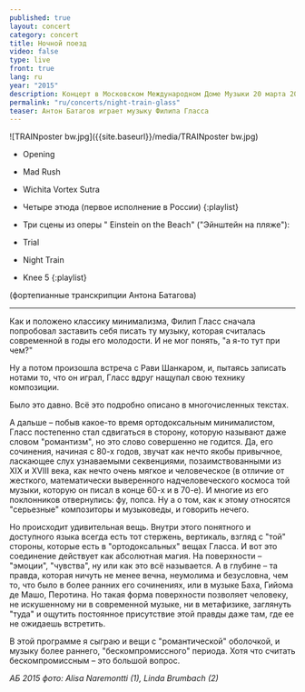 ```yaml
---
published: true
layout: concert
category: concert
title: Ночной поезд
video: false
type: live
front: true
lang: ru
year: "2015"
description: Концерт в Московском Международном Доме Музыки 20 марта 2015
permalink: "ru/concerts/night-train-glass"
teaser: Антон Батагов играет музыку Филипа Гласса
---
```


![TRAINposter bw.jpg]({{site.baseurl}}/media/TRAINposter bw.jpg)

- Opening
- Mad Rush
- Wichita Vortex Sutra
- Четыре этюда (первое исполнение в России)
{:playlist}

- Три сцены из оперы " Einstein on the Beach" ("Эйнштейн на пляже"):
- Trial
- Night Train
- Knee 5
{:playlist}

(фортепианные транскрипции Антона Батагова)

----------------

Как и положено классику минимализма, Филип Гласс сначала попробовал заставить себя писать ту музыку, которая считалась современной в годы его молодости. И не мог понять, "а я-то тут при чем?"

Ну а потом произошла встреча с Рави Шанкаром, и, пытаясь записать нотами то, что он играл, Гласс вдруг нащупал свою технику композиции.

Было это давно. Всё это подробно описано в многочисленных текстах.

А дальше – побыв какое-то время ортодоксальным минималистом, Гласс постепенно стал сдвигаться в сторону, которую называют даже словом "романтизм", но это слово совершенно не годится. Да, его сочинения, начиная с 80-х годов, звучат как нечто якобы привычное, ласкающее слух узнаваемыми секвенциями, позаимствованными из XIX и XVIII века, как нечто очень мягкое и человеческое (в отличие от жесткого, математически выверенного надчеловеческого космоса той музыки, которую он писал в конце 60-х и в 70-е). И многие из его поклонников отвернулись: фу, попса. Ну а о том, как к этому относятся "серьезные" композиторы и музыковеды, и говорить нечего.

Но происходит удивительная вещь. Внутри этого понятного и доступного языка всегда есть тот стержень, вертикаль, взгляд с "той" стороны, которые есть в "ортодоксальных" вещах Гласса. И вот это соединение действует как абсолютная магия. На поверхности – "эмоции", "чувства", ну или как это всё называется. А в глубине – та правда, которая ничуть не менее вечна, неумолима и безусловна, чем то, что было в более ранних его сочинениях, или в музыке Баха, Гийома де Машо, Перотина. Но такая форма поверхности позволяет человеку, не искушенному ни в современной музыке, ни в метафизике, заглянуть "туда" и ощутить постоянное присутствие этой правды даже там, где ее не ожидаешь встретить.

В этой программе я сыграю и вещи с "романтической" оболочкой, и музыку более раннего, "бескомпромиссного" периода. Хотя что считать бескомпромиссным – это большой вопрос.

_АБ 2015_
_фото: Alisa Naremontti (1), Linda Brumbach (2)_
